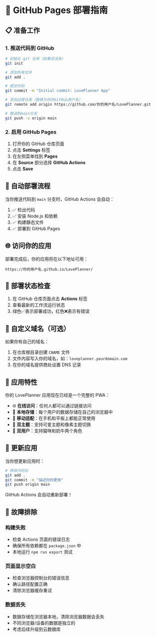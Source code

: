 # 🚀 GitHub Pages 部署指南

## 📋 准备工作

### 1. 推送代码到 GitHub

```bash
# 初始化 git 仓库（如果还没有）
git init

# 添加所有文件
git add .

# 提交代码
git commit -m "Initial commit: LovePlanner App"

# 添加远程仓库（替换为你的GitHub用户名）
git remote add origin https://github.com/你的用户名/LovePlanner.git

# 推送到main分支
git push -u origin main
```

### 2. 启用 GitHub Pages

1. 打开你的 GitHub 仓库页面
2. 点击 **Settings** 标签
3. 在左侧菜单找到 **Pages**
4. 在 **Source** 部分选择 **GitHub Actions**
5. 点击 **Save**

## 🔄 自动部署流程

当你推送代码到 `main` 分支时，GitHub Actions 会自动：

1. ✅ 检出代码
2. ✅ 安装 Node.js 和依赖
3. ✅ 构建静态文件
4. ✅ 部署到 GitHub Pages

## 🌐 访问你的应用

部署完成后，你的应用将在以下地址可用：
```
https://你的用户名.github.io/LovePlanner/
```

## 📝 部署状态检查

1. 在 GitHub 仓库页面点击 **Actions** 标签
2. 查看最新的工作流运行状态
3. 绿色✅表示部署成功，红色❌表示有错误

## 🔧 自定义域名（可选）

如果你有自己的域名：

1. 在仓库根目录创建 `CNAME` 文件
2. 文件内容写入你的域名，如：`loveplanner.yourdomain.com`
3. 在你的域名提供商处设置 DNS 记录

## 📱 应用特性

你的 LovePlanner 应用现在已经是一个完整的 PWA：

- 🌐 **在线访问**：任何人都可以通过链接访问
- 💾 **本地存储**：每个用户的数据存储在自己的浏览器中
- 📱 **移动适配**：在手机和平板上都能正常使用
- 🎨 **双主题**：支持可爱主题和像素主题切换
- 👥 **双用户**：支持猫咪和奶牛两个角色

## 🔄 更新应用

当你想更新应用时：

```bash
# 修改代码后
git add .
git commit -m "描述你的更改"
git push origin main
```

GitHub Actions 会自动重新部署！

## 🐛 故障排除

### 构建失败
- 检查 Actions 页面的错误日志
- 确保所有依赖都在 `package.json` 中
- 本地运行 `npm run export` 测试

### 页面显示空白
- 检查浏览器控制台的错误信息
- 确认路径配置正确
- 清除浏览器缓存重试

### 数据丢失
- 数据存储在浏览器本地，清除浏览器数据会丢失
- 不同浏览器/设备的数据是独立的
- 考虑后续升级到云数据库 